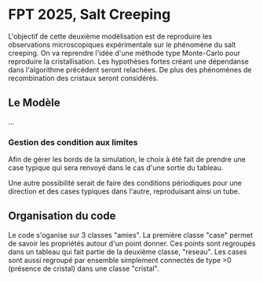 # FPT 2025, Salt Creeping
L'objectif de cette deuxième modélisation est de reproduire les observations microscopiques expérimentale sur le phénomène du salt creeping. On va reprendre l'idée d'une méthode type Monte-Carlo pour reproduire la cristallisation. Les hypothèses fortes créant une dépendanse dans l'algorithme précédent seront relachées. De plus des phénomènes de recombination des cristaux seront considérés. 

## Le Modèle
...

### Gestion des condition aux limites

Afin de gérer les bords de la simulation, le choix à été fait de prendre une case typique qui sera renvoyé dans le cas d'une sortie du tableau. 

Une autre possibilité serait de faire des conditions périodiques pour une direction et des cases typiques dans l'autre, reproduisant ainsi un tube.

## Organisation du code
Le code s'oganise sur 3 classes "amies". La première classe "case" permet de savoir les propriétés autour d'un point donner. Ces points sont regroupés dans un tableau qui fait partie de la deuxième classe, "reseau". Les cases sont aussi regroupé par ensemble simplement connectés de type >0 (présence de cristal) dans une classe "cristal".